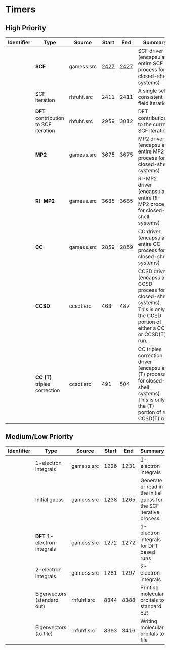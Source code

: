 # Timers

## High Priority

|Identifier|Type|Source|Start|End|Summary|Priority|
|---|---|---|---|---|---|---|
||**SCF**|gamess.src|[2427](https://github.com/gms-bbg/gamess/blob/development/source/gamess.src#L2427)|[2427](https://github.com/gms-bbg/gamess/blob/development/source/gamess.src#L2427)|SCF driver (encapsulates entire SCF process for closed-shell systems)|**High**|
||SCF iteration|rhfuhf.src|2411|2411|A single self-consistent field iteration|**High**|
||**DFT** contribution to SCF iteration|rhfuhf.src|2959|3012|DFT contribution to the current SCF iteration|**High**|
||**MP2**|gamess.src|3675|3675|MP2 driver (encapsulates entire MP2 process for closed-shell systems)|**High**|
||**RI-MP2**|gamess.src|3685|3685|RI-MP2 driver (encapsulates entire RI-MP2 process for closed-shell systems)|**High**|
||**CC**|gamess.src|2859|2859|CC driver (encapsulates entire CC process for closed-shell systems)|**High**|
||**CCSD** |ccsdt.src|463|487|CCSD driver (encapsulates CCSD process for closed-shell systems).  This is only the CCSD portion of either a CCSD or CCSD(T) run.|**High**|
||**CC (T)** triples correction|ccsdt.src|491|504|CC triples correction driver (encapsulates (T) process for closed-shell systems). This is only the (T) portion of a CCSD(T) run.|**High**|

## Medium/Low Priority

|Identifier|Type|Source|Start|End|Summary|Priority|
|---|---|---|---|---|---|---|
||1-electron integrals|gamess.src|1226|1231|1-electron integrals|Medium|
||Initial guess	|gamess.src|1238|1265|Generate or read in the initial guess for the SCF iterative process|Medium|
||**DFT** 1-electron integrals|gamess.src|1272|1272|1-electron integrals for DFT based runs|Medium|
||2-electron integrals|gamess.src|1281|1297|2-electron integrals|Medium|
||Eigenvectors (standard out)|rhfuhf.src|8344|8388|Printing molecular orbitals to standard out|Low|
||Eigenvectors (to file)|rhfuhf.src|8393|8416|Writing molecular orbitals to file|Low|
